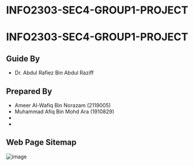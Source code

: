 # INFO2303-SEC4-GROUP1-PROJECT

# INFO2303-SEC4-GROUP1-PROJECT
## Guide By
- Dr. Abdul Rafiez Bin Abdul Raziff
## Prepared By
- Ameer Al-Wafiq Bin Norazam (2119005)
- Muhammad Afiq Bin Mohd Ara (1910829)
- 
- 
## Web Page Sitemap
![image](https://user-images.githubusercontent.com/92366023/210969067-213f30a9-5331-46d9-b09e-29b6e190a9db.png)
